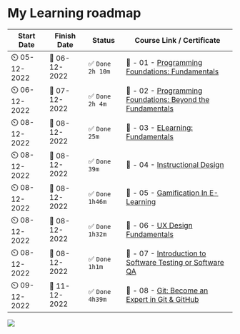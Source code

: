 # My Learning roadmap

Start Date | Finish Date | Status | Course Link / Certificate
------------ | ------------- | ------------- | -------------
⏲️   05-12-2022  | 📅  06-12-2022   | ✅ `Done` `2h 10m`  |  💼  - 01 - [Programming Foundations: Fundamentals](https://user-images.githubusercontent.com/18606136/205850580-981680fe-a56d-439a-b9cf-e96ca41066b6.png)
⏲️   06-12-2022  | 📅  07-12-2022   | ✅ `Done` `2h 4m`  |  💼  - 02 - [Programming Foundations: Beyond the Fundamentals](https://user-images.githubusercontent.com/18606136/206301083-1fc350f6-328e-4aa9-8a56-b18e864ba686.png)
⏲️   08-12-2022  | 📅  08-12-2022   | ✅ `Done` `25m`  |  💼  - 03 - [ELearning: Fundamentals](https://user-images.githubusercontent.com/18606136/206438868-70b8ea35-bb8c-4445-8dbf-deed745eb513.png)
⏲️   08-12-2022  | 📅  08-12-2022   | ✅ `Done` `39m`  |  💼  - 04 - [Instructional Design](https://user-images.githubusercontent.com/18606136/206454141-e18823f1-220c-4b36-bd84-54c62c8c597d.png)
⏲️   08-12-2022  | 📅  08-12-2022   | ✅ `Done` `1h46m`  |  💼  - 05 - [Gamification In E-Learning](https://user-images.githubusercontent.com/18606136/206458659-2434be9a-45e6-4271-bce6-a8c60f0d89d4.png)
⏲️   08-12-2022  | 📅  08-12-2022   | ✅ `Done` `1h32m`  |  💼  - 06 - [UX Design Fundamentals](https://user-images.githubusercontent.com/18606136/206509626-47b6de57-6037-44c3-9d52-ab0a4da932ae.png)
⏲️   08-12-2022  | 📅  08-12-2022   | ✅ `Done` `1h1m`  |  💼  - 07 - [Introduction to Software Testing or Software QA](https://www.udemy.com/course/introduction-to-software-testing-or-software-qa/?id=*fXwwmOZxWA&mid=39197&u1=120189_&murl=https://www.udemy.com/&ranMID=39197&ranEAID=*fXwwmOZxWA&ranSiteID=.fXwwmOZxWA-yJ6AnnVHeOfy_6efI._ZnA&LSNPUBID=*fXwwmOZxWA&utm_source=aff-campaign&utm_medium=udemyads)
⏲️   09-12-2022  | 📅  11-12-2022   | ✅ `Done` `4h39m`  |  💼  - 08 - [Git: Become an Expert in Git & GitHub](https://www.udemy.com/course/git-expert-4-hours/)

<img src="https://img.shields.io/badge/Total%20Number%20Of%20Hours%20Spent-11h36m-blue">

<!-- ⭕️ /> 

### JavaScript

[](https://www.rithmschool.com/courses/javascript-computer-science-fundamentals)

[Learn JavaScript Programming](https://www.programiz.com/javascript)

[Scrimba](https://scrimba.com/topic/javascript?ref=java5cript.com)

[Your Guide to Learn Programming Algorithms | Coding Dojo](https://algorithm.codingdojo.com/lesson)

[JavaScript Tutorial for Beginners: Learn Javascript Step by Step](https://www.guru99.com/interactive-javascript-tutorials.html)

[Programming Hub](https://programminghub.io/learn)

[Catalog Home | Codecademy](https://www.codecademy.com/catalog)

[Introduction :: The Complete Introduction to Modern JavaScript](https://jscomplete.com/learn/complete-intro-modern-javascript)

[Course: Javascript](https://maharatech.gov.eg/course/view.php?id=741)

[JavaScript](https://egghead.io/q/javascript?access_state=free)

[JavaScript - Table of Contents](https://www.quirksmode.org/js/contents.html)

[JavaScript 30](https://javascript30.com/)

[jsComplete: Learn Modern Full-stack JavaScript with Node and React](https://jscomplete.com/)

[Data Structures and Algorithms Tutorial - Scaler Topics](https://www.scaler.com/topics/data-structures/)

[JavaScript](https://www.codeguage.com/courses/js/)

[JavaScript Guides](https://sebhastian.com/javascript-tutorials/)

[](https://data-flair.training/blogs/javascript-architecture/)

[CSX Structured JavaScript Learning Journey](https://csx.codesmith.io/home)

[https://github.com/workshopper/javascripting](https://github.com/workshopper/javascripting)

---

**Total Hours to Learn HTML, CSS & JS**

[Learn Web Development Free (HTML, CSS and JavaScript) through the Frontend Masters Online Bootcamp](https://frontendmasters.com/bootcamp/)

[Home | Itrax Academy](https://itraxacademy.com/)

[Interneting Is Hard](https://www.internetingishard.com/)

[Learn](https://web.dev/learn/)

[Full stack open 2022](https://fullstackopen.com/en/)

[100 Days Of Projects - codedamn](https://codedamn.com/learn/100-days-of-projects)

[App Academy - Login](https://my.appacademy.io/login?returnUrl=https%3A%2F%2Fmy.appacademy.io%2F)

[Sign in | The Odin Project](https://www.theodinproject.com/dashboard)

[كورسات IT Sharks المجانية](https://it-sharks.com/)

[تسجيل الدخول لـ منصات الاتحاد السعودي للامن السيبراني والبرمجة والدرونز](https://sso.safcsp.cloud/auth/realms/main/protocol/openid-connect/auth?client_id=dashboard&redirect_uri=https%3A%2F%2Fsatr.codes%2Fcourses%2F7134c272-d7d6-40cf-bf3f-05cbe4f02fed%2Fsession%2F57c9442f-01ad-47f4-b00d-d0bc0091bf9a%2Fview&state=47199b50-721a-4288-8387-8af89f32097b&response_mode=fragment&response_type=code&scope=openid&nonce=70cc73dc-e4a3-458b-80e6-0c8f961dda87)

[Homepage - Egypt FWD](https://egfwd.com/)

